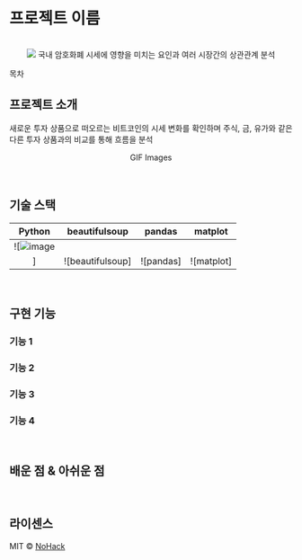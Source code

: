 # 프로젝트 이름

<p align="center">
  <br>
  <img src="![image](https://github.com/slagoon/Bitcoin-Analysis/assets/83450385/03e1a1e3-afaa-4f3d-a554-656f1e05533b)">
  국내 암호화폐 시세에 영향을 미치는 요인과 여러 시장간의 상관관계 분석
  <br>
</p>

목차

## 프로젝트 소개

<p align="justify">
새로운 투자 상품으로 떠오르는 비트코인의 시세 변화를 확인하며 주식, 금, 유가와 같은 다른 투자 상품과의 비교를 통해 흐름을 분석
</p>

<p align="center">
GIF Images
</p>

<br>

## 기술 스택

| Python    |  beautifulsoup   |  pandas   |  matplot   |
| :-------: | :--------------: | :-------:  | :------: |
| ![![image](https://github.com/slagoon/Bitcoin-Analysis/assets/83450385/ab654402-d7a7-4259-91b7-9a7ba68d91dd)
] | ![beautifulsoup] | ![pandas] | ![matplot]  |

<br>

## 구현 기능

### 기능 1

### 기능 2

### 기능 3

### 기능 4

<br>

## 배운 점 & 아쉬운 점

<p align="justify">

</p>

<br>

## 라이센스

MIT &copy; [NoHack](mailto:lbjp114@gmail.com)

<!-- Stack Icon Refernces -->

[js]: /images/stack/javascript.svg
[ts]: /images/stack/typescript.svg
[react]: /images/stack/react.svg
[node]: /images/stack/node.svg
